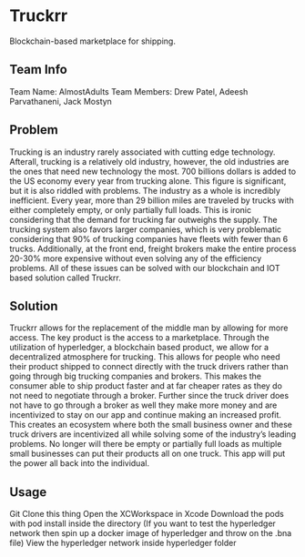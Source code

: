 # Truckrr
Blockchain-based marketplace for shipping.



## Team Info
Team Name: AlmostAdults
Team Members: Drew Patel, Adeesh Parvathaneni, Jack Mostyn

## Problem
Trucking is an industry rarely associated with cutting edge technology. Afterall, trucking is a relatively old industry, however, the old industries are the ones that need new technology the most. 700 billions dollars is added to the US economy every year from trucking alone. This figure is significant, but it is also riddled with problems. The industry as a whole is incredibly inefficient. Every year, more than 29 billion miles are traveled by trucks with either completely empty, or only partially full loads. This is ironic considering that the demand for trucking far outweighs the supply. The trucking system also favors larger companies, which is very problematic considering that 90% of trucking companies have fleets with fewer than 6 trucks. Additionally, at the front end, freight brokers make the entire process 20-30% more expensive without even solving any of the efficiency problems. All of these issues can be solved with our blockchain and IOT based solution called Truckrr. 

## Solution
Truckrr allows for the replacement of the middle man by allowing for more access. The key product is the access to a marketplace. Through the utilization of hyperledger, a blockchain based product, we allow for a decentralized atmosphere for trucking. This allows for people who need their product shipped to connect directly with the truck drivers rather than going through big trucking companies and brokers. This makes the consumer able to ship product faster and at far cheaper rates as they do not need to negotiate through a broker. Further since the truck driver does not have to go through a broker as well they make more money and are incentivized to stay on our app and continue making an increased profit. This creates an ecosystem where both the small business owner and these truck drivers are incentivized all while solving some of the industry’s leading problems. No longer will there be empty or partially full loads as multiple small businesses can put their products all on one truck. This app will put the power all back into the individual. 

## Usage
Git Clone this thing
Open the XCWorkspace in Xcode
Download the pods with pod install inside the directory
(If you want to test the hyperledger network then spin up a docker image of hyperledger and throw on the .bna file)
View the hyperledger network inside hyperledger folder
